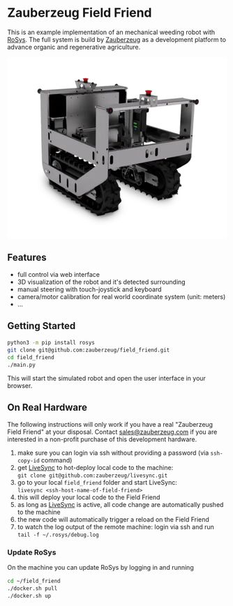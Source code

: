 # Zauberzeug Field Friend

This is an example implementation of an mechanical weeding robot with [RoSys](https://rosys.io).
The full system is build by [Zauberzeug](http://zauberzeug.com) as a development platform to advance organic and regenerative agriculture.

![](assets/field_friend.webp)

## Features

- full control via web interface
- 3D visualization of the robot and it's detected surrounding
- manual steering with touch-joystick and keyboard
- camera/motor calibration for real world coordinate system (unit: meters)
- ...

## Getting Started

```bash
python3 -m pip install rosys
git clone git@github.com:zauberzeug/field_friend.git
cd field_friend
./main.py
```

This will start the simulated robot and open the user interface in your browser.

## On Real Hardware

The following instructions will only work if you have a real "Zauberzeug Field Friend" at your disposal.
Contact [sales@zauberzeug.com](mailto:sales@zauberzeug.com) if you are interested in a non-profit purchase of this development hardware.

1. make sure you can login via ssh without providing a password (via `ssh-copy-id` command)
2. get [LiveSync](https://github.com/zauberzeug/livesync) to hot-deploy local code to the machine: <br>
   `git clone git@github.com:zauberzeug/livesync.git`
3. go to your local `field_friend` folder and start LiveSync: <br>
   `livesync <ssh-host-name-of-field-friend>`
4. this will deploy your local code to the Field Friend
5. as long as [LiveSync](https://github.com/zauberzeug/livesync) is active, all code change are automatically pushed to the machine
6. the new code will automatically trigger a reload on the Field Friend
7. to watch the log output of the remote machine: login via ssh and run <br>
   `tail -f ~/.rosys/debug.log`

### Update RoSys

On the machine you can update RoSys by logging in and running

```bash
cd ~/field_friend
./docker.sh pull
./docker.sh up
```

